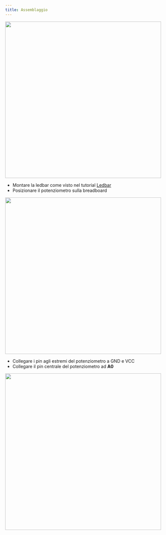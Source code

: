 ```yaml
---
title: Assemblaggio
---
```


<img src="http://projects.ebmstore.it/images/ledbar-potentiometer/ledbar_potentiometer.png" alt="" style="width: 500px;"/>

  * Montare la ledbar come visto nel tutorial [Ledbar](/projects/ledbar/2-mount.html)
  * Posizionare il potenziometro sulla breadboard

<img src="http://projects.ebmstore.it/images/ledbar-potentiometer/1.jpg" alt="" style="width: 500px;"/>

  * Collegare i pin agli estremi del potenziometro a GND e VCC
  * Collegare il pin centrale del potenziometro ad __A0__

<img src="http://projects.ebmstore.it/images/ledbar-potentiometer/2.jpg" alt="" style="width: 500px;"/>